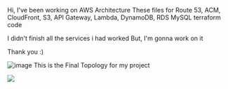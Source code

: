 Hi, I've been working on AWS Architecture
These files for Route 53, ACM, CloudFront, S3, API Gateway, Lambda, DynamoDB, RDS MySQL terraform code

I didn't finish all the services i had worked
But, I'm gonna work on it

Thank you :)

![image](https://github.com/hyoungdong-choi/app-git/assets/154504078/a45afb02-9980-41a2-9cf3-36547f5b7109)
This is the Final Topology for my project

<img src="https://github.com/hyoungdong-choi/app-git/assets/154504078/f8639809-2704-477d-819b-c052ae5c0f22">

